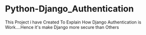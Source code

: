 # Python-Django_Authentication
 This Project i have Created To Explain How Django Authentication is Work....Hence it's make Django more secure than Others
